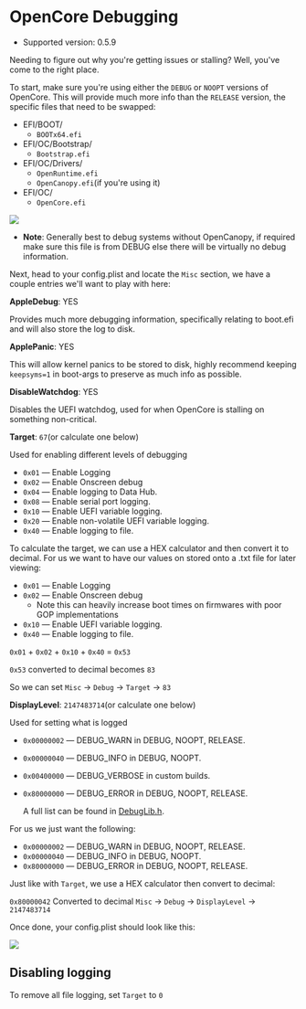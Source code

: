 # OpenCore Debugging

* Supported version: 0.5.9

Needing to figure out why you're getting issues or stalling? Well, you've come to the right place.

To start, make sure you're using either the `DEBUG` or `NOOPT` versions of OpenCore. This will provide much more info than the `RELEASE` version, the specific files that need to be swapped:

* EFI/BOOT/
  * `BOOTx64.efi`
* EFI/OC/Bootstrap/
  * `Bootstrap.efi`
* EFI/OC/Drivers/
  * `OpenRuntime.efi`
  * `OpenCanopy.efi`(if you're using it)
* EFI/OC/
  * `OpenCore.efi`

![](/images/troubleshooting/debug-md/replace.png)

* **Note**: Generally best to debug systems without OpenCanopy, if required make sure this file is from DEBUG else there will be virtually no debug information.

Next, head to your config.plist and locate the `Misc` section, we have a couple entries we'll want to play with here:

**AppleDebug**: YES

Provides much more debugging information, specifically relating to boot.efi and will also store the log to disk.

**ApplePanic**: YES

This will allow kernel panics to be stored to disk, highly recommend keeping `keepsyms=1` in boot-args to preserve as much info as possible.

**DisableWatchdog**: YES

Disables the UEFI watchdog, used for when OpenCore is stalling on something non-critical.

**Target**: `67`(or calculate one below)

Used for enabling different levels of debugging

* `0x01` — Enable Logging
* `0x02` — Enable Onscreen debug
* `0x04` — Enable logging to Data Hub.
* `0x08` — Enable serial port logging.
* `0x10` — Enable UEFI variable logging.
* `0x20` — Enable non-volatile UEFI variable logging.
* `0x40` — Enable logging to file.

To calculate the target, we can use a HEX calculator and then convert it to decimal. For us we want to have our values on stored onto a .txt file for later viewing:

* `0x01` — Enable Logging
* `0x02` — Enable Onscreen debug
  * Note this can heavily increase boot times on firmwares with poor GOP implementations
* `0x10` — Enable UEFI variable logging.
* `0x40` — Enable logging to file.

`0x01` + `0x02` + `0x10` + `0x40` = `0x53`

`0x53` converted to decimal becomes `83`

So we can set `Misc` -> `Debug` -> `Target` -> `83`

**DisplayLevel**: `2147483714`(or calculate one below)

Used for setting what is logged

* `0x00000002` — DEBUG\_WARN in DEBUG, NOOPT, RELEASE.
* `0x00000040` — DEBUG\_INFO in DEBUG, NOOPT.
* `0x00400000` — DEBUG\_VERBOSE in custom builds.
* `0x80000000` — DEBUG\_ERROR in DEBUG, NOOPT, RELEASE.

  A full list can be found in [DebugLib.h](https://github.com/tianocore/edk2/blob/UDK2018/MdePkg/Include/Library/DebugLib.h).

For us we just want the following:

* `0x00000002` — DEBUG\_WARN in DEBUG, NOOPT, RELEASE.
* `0x00000040` — DEBUG\_INFO in DEBUG, NOOPT.
* `0x80000000` — DEBUG\_ERROR in DEBUG, NOOPT, RELEASE.

Just like with `Target`, we use a HEX calculator then convert to decimal:

`0x80000042` Converted to decimal `Misc` -> `Debug` -> `DisplayLevel` -> `2147483714`

Once done, your config.plist should look like this:

![](/images/troubleshooting/debug-md/debug.png)

## Disabling logging

To remove all file logging, set `Target` to `0`

